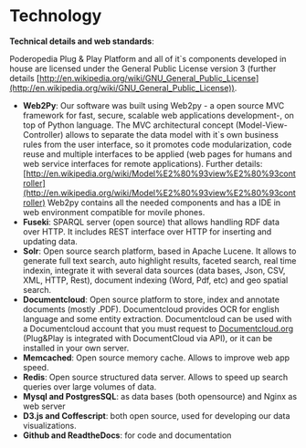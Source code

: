 Technology
=======

**Technical details and web standards**:

Poderopedia Plug & Play Platform and all of it`s components developed in house are licensed under the General Public License version 3 
(further details [http://en.wikipedia.org/wiki/GNU_General_Public_License](http://en.wikipedia.org/wiki/GNU_General_Public_License)).

- **Web2Py**: Our software was built using Web2py - a open source MVC framework for fast, secure, scalable web applications development-, on top of Python language.
The MVC architectural concept (Model-View-Controller) allows to separate the data model with it`s own business rules from the user interface, so it promotes code modularization, code reuse and multiple interfaces to be applied (web pages for humans and web service interfaces for remote applications). 
Further details: [http://en.wikipedia.org/wiki/Model%E2%80%93view%E2%80%93controller](http://en.wikipedia.org/wiki/Model%E2%80%93view%E2%80%93controller)
Web2py contains all the needed components and has a IDE in web environment compatible for movile phones.
- **Fuseki**: SPARQL server (open source) that allows handling RDF data over HTTP. It includes REST interface over HTTP for inserting and updating data.
- **Solr**: Open source search platform, based in Apache Lucene. It allows to generate full text search, auto highlight results, faceted search, real time indexin, integrate it with several data sources (data bases, Json, CSV, XML, HTTP, Rest), document indexing (Word, Pdf, etc) and geo spatial search.
- **Documentcloud**: Open source platform to store, index and annotate documents (mostly .PDF). Documentcloud provides OCR for english language and some entity extraction. Documentcloud can be used with a Documentcloud account that you must request to [Documentcloud.org](http://www.documentcloud.org/home) (Plug&Play is integrated with DocumentCloud via API), or it can be installed in your own server.
- **Memcached**: Open source memory cache. Allows to improve web app speed.
- **Redis**: Open source structured data server. Allows to speed up search queries over large volumes of data.
- **Mysql and PostgresSQL**: as data bases (both opensource) and Nginx as web server
- **D3.js and Coffescript**: both open source, used for developing our data visualizations.
- **Github and ReadtheDocs**: for code and documentation
